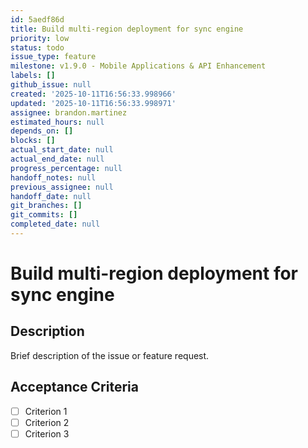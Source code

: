 ```yaml
---
id: 5aedf86d
title: Build multi-region deployment for sync engine
priority: low
status: todo
issue_type: feature
milestone: v1.9.0 - Mobile Applications & API Enhancement
labels: []
github_issue: null
created: '2025-10-11T16:56:33.998966'
updated: '2025-10-11T16:56:33.998971'
assignee: brandon.martinez
estimated_hours: null
depends_on: []
blocks: []
actual_start_date: null
actual_end_date: null
progress_percentage: null
handoff_notes: null
previous_assignee: null
handoff_date: null
git_branches: []
git_commits: []
completed_date: null
---
```


# Build multi-region deployment for sync engine

## Description

Brief description of the issue or feature request.

## Acceptance Criteria

- [ ] Criterion 1
- [ ] Criterion 2
- [ ] Criterion 3